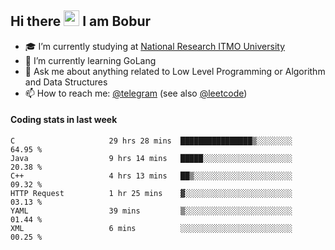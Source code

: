 ## Hi there <img src="https://media.giphy.com/media/hvRJCLFzcasrR4ia7z/giphy.gif" width="25px" height="25px"> I am Bobur

- :mortar_board: I’m currently studying at [National Research ITMO University](https://itmo.ru/)
- :seedling: I’m currently learning GoLang
- :speech_balloon: Ask me about anything related to Low Level Programming or Algorithm and Data Structures
- :mailbox: How to reach me: [@telegram](https://t.me/octoant) (see also [@leetcode](https://leetcode.com/octoant/))    

#### Coding stats in last week

<!--START_SECTION:waka-->

```text
C                     29 hrs 28 mins  ████████████████▒░░░░░░░░   64.95 %
Java                  9 hrs 14 mins   █████░░░░░░░░░░░░░░░░░░░░   20.38 %
C++                   4 hrs 13 mins   ██▒░░░░░░░░░░░░░░░░░░░░░░   09.32 %
HTTP Request          1 hr 25 mins    ▓░░░░░░░░░░░░░░░░░░░░░░░░   03.13 %
YAML                  39 mins         ▒░░░░░░░░░░░░░░░░░░░░░░░░   01.44 %
XML                   6 mins          ░░░░░░░░░░░░░░░░░░░░░░░░░   00.25 %
```

<!--END_SECTION:waka-->
